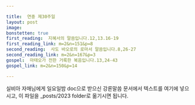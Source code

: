 ```yaml
---

title:  연중 제30주일
layout: post 
image:  
bonstetten: true
first_reading:  지혜서의 말씀입니다.12,13.16-19
first_reading_link: m=2&n=151&p=8
second_reading:  사도 바오로의 로마서 말씀입니다.8,26-27
second_reading_link: m=2&n=167&p=3
gospel:  마태오가 전한 거룩한 복음입니다.13,24-43
gospel_link: m=2&n=150&p=14

---
```



실비아 자매님에게 일요일밤 doc으로 받으신
강론말씀 문서에서
텍스트를 여기에 넣으시고,
이 파일을 _posts/2023 folder로 옮기시면 됩니다.
